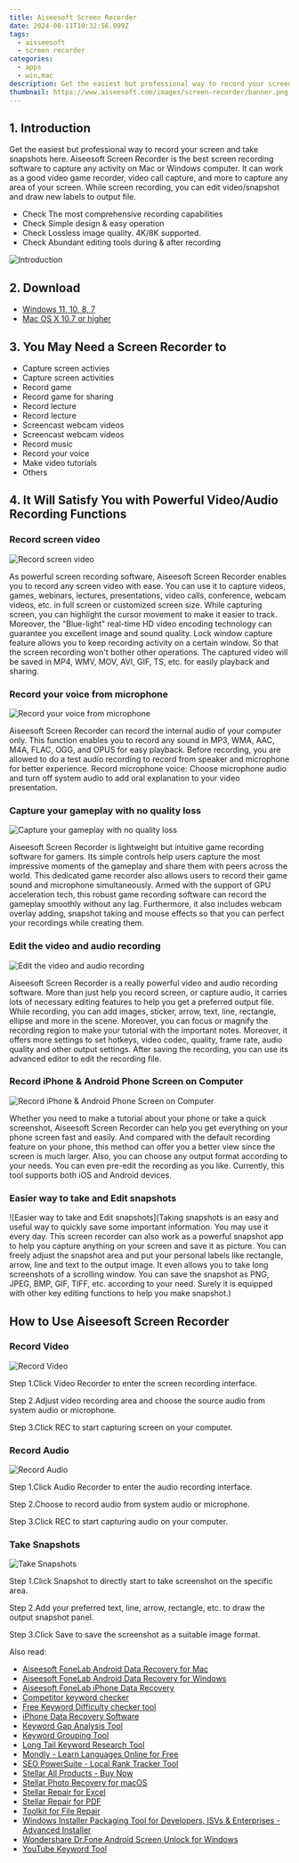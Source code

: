 ```yaml
---
title: Aiseesoft Screen Recorder
date: 2024-08-11T10:32:56.099Z
tags: 
  - aisseesoft
  - screen recorder
categories: 
  - apps
  - win,mac
description: Get the easiest but professional way to record your screen and take snapshots here. 
thumbnail: https://www.aiseesoft.com/images/screen-recorder/banner.png
---
```


## 1. Introduction

Get the easiest but professional way to record your screen and take snapshots here. Aiseesoft Screen Recorder is the best screen recording software to capture any activity on Mac or Windows computer. It can work as a good video game recorder, video call capture, and more to capture any area of your screen. While screen recording, you can edit video/snapshot and draw new labels to output file.

- Check The most comprehensive recording capabilities
- Check Simple design & easy operation
- Check Lossless image quality. 4K/8K supported.
- Check Abundant editing tools during & after recording

![Introduction](https://www.aiseesoft.com/images/screen-recorder/banner.png)

## 2. Download

- [Windows 11, 10, 8, 7](https://secure.2checkout.com/order/checkout.php?PRODS=4667672&QTY=1&AFFILIATE=108875&CART=1)
- [Mac OS X 10.7 or higher](https://secure.2checkout.com/order/checkout.php?PRODS=4731794&QTY=1&AFFILIATE=108875&CART=1)

## 3. You May Need a Screen Recorder to 

- Capture screen activies
- Capture screen activities
- Record game
- Record game for sharing
- Record lecture
- Record lecture
- Screencast webcam videos
- Screencast webcam videos
- Record music
- Record your voice
- Make video tutorials
- Others

## 4. It Will Satisfy You with Powerful Video/Audio Recording Functions

### Record screen video

![Record screen video](https://www.aiseesoft.com/images/screen-recorder/big1.jpg)

As powerful screen recording software, Aiseesoft Screen Recorder enables you to record any screen video with ease. You can use it to capture videos, games, webinars, lectures, presentations, video calls, conference, webcam videos, etc. in full screen or customized screen size.
While capturing screen, you can highlight the cursor movement to make it easier to track. Moreover, the "Blue-light" real-time HD video encoding technology can guarantee you excellent image and sound quality. Lock window capture feature allows you to keep recording activity on a certain window. So that the screen recording won't bother other operations. The captured video will be saved in MP4, WMV, MOV, AVI, GIF, TS, etc. for easily playback and sharing.

### Record your voice from microphone

![Record your voice from microphone](https://www.aiseesoft.com/images/screen-recorder/big2.jpg)

Aiseesoft Screen Recorder can record the internal audio of your computer only. This function enables you to record any sound in MP3, WMA, AAC, M4A, FLAC, OGG, and OPUS for easy playback.
Before recording, you are allowed to do a test audio recording to record from speaker and microphone for better experience.
Record microphone voice: Choose microphone audio and turn off system audio to add oral explanation to your video presentation.

### Capture your gameplay with no quality loss

![Capture your gameplay with no quality loss](https://www.aiseesoft.com/images/screen-recorder/record-gameplay.jpg)

Aiseesoft Screen Recorder is lightweight but intuitive game recording software for gamers. Its simple controls help users capture the most impressive moments of the gameplay and share them with peers across the world. This dedicated game recorder also allows users to record their game sound and microphone simultaneously. Armed with the support of GPU acceleration tech, this robust game recording software can record the gameplay smoothly without any lag. Furthermore, it also includes webcam overlay adding, snapshot taking and mouse effects so that you can perfect your recordings while creating them.

### Edit the video and audio recording

![Edit the video and audio recording](https://www.aiseesoft.com/images/screen-recorder/big4.jpg)

Aiseesoft Screen Recorder is a really powerful video and audio recording software. More than just help you record screen, or capture audio, it carries lots of necessary editing features to help you get a preferred output file. While recording, you can add images, sticker, arrow, text, line, rectangle, ellipse and more in the scene. Moreover, you can focus or magnify the recording region to make your tutorial with the important notes. Moreover, it offers more settings to set hotkeys, video codec, quality, frame rate, audio quality and other output settings. After saving the recording, you can use its advanced editor to edit the recording file.

### Record iPhone & Android Phone Screen on Computer

![Record iPhone & Android Phone Screen on Computer](https://www.aiseesoft.com/images/screen-recorder/record-phone-screen.jpg)

Whether you need to make a tutorial about your phone or take a quick screenshot, Aiseesoft Screen Recorder can help you get everything on your phone screen fast and easily. And compared with the default recording feature on your phone, this method can offer you a better view since the screen is much larger. Also, you can choose any output format according to your needs. You can even pre-edit the recording as you like. Currently, this tool supports both iOS and Android devices.

### Easier way to take and Edit snapshots

![Easier way to take and Edit snapshots](Taking snapshots is an easy and useful way to quickly save some important information. You may use it every day. This screen recorder can also work as a powerful snapshot app to help you capture anything on your screen and save it as picture. You can freely adjust the snapshot area and put your personal labels like rectangle, arrow, line and text to the output image. It even allows you to take long screenshots of a scrolling window. You can save the snapshot as PNG, JPEG, BMP, GIF, TIFF, etc. according to your need. Surely it is equipped with other key editing functions to help you make snapshot.)

## How to Use Aiseesoft Screen Recorder

### Record Video

![Record Video](https://www.aiseesoft.com/images/screen-recorder/aiseesoft-screen-recorder-record-video.jpg)

Step 1.Click Video Recorder to enter the screen recording interface.

Step 2.Adjust video recording area and choose the source audio from system audio or microphone.

Step 3.Click REC to start capturing screen on your computer.

### Record Audio

![Record Audio](https://www.aiseesoft.com/images/screen-recorder/aiseesoft-screen-recorder-record-audio.jpg)

Step 1.Click Audio Recorder to enter the audio recording interface.

Step 2.Choose to record audio from system audio or microphone.

Step 3.Click REC to start capturing audio on your computer.

### Take Snapshots

![Take Snapshots](https://www.aiseesoft.com/images/screen-recorder/aiseesoft-screen-recorder-take-snapshots.jpg)

Step 1.Click Snapshot to directly start to take screenshot on the specific area.

Step 2.Add your preferred text, line, arrow, rectangle, etc. to draw the output snapshot panel.

Step 3.Click Save to save the screenshot as a suitable image format.


<span class="atpl-alsoreadstyle">Also read:</span>
<div><ul>
<li><a href="https://tools.techidaily.com/aiseesoft-android-data-recovery-for-mac/"><u>Aiseesoft FoneLab Android Data Recovery for Mac</u></a></li>
<li><a href="https://tools.techidaily.com/aiseesoft-android-data-recovery-for-win/"><u>Aiseesoft FoneLab Android Data Recovery for Windows</u></a></li>
<li><a href="https://tools.techidaily.com/aiseesoft-iphone-data-recovery/"><u>Aiseesoft FoneLab iPhone Data Recovery</u></a></li>
<li><a href="https://tools.techidaily.com/link-assistant/keyword-research/competitor-tool/"><u>Competitor keyword checker</u></a></li>
<li><a href="https://tools.techidaily.com/link-assistant/keyword-research/keyword-difficulty-tool/"><u>Free Keyword Difficulty checker tool</u></a></li>
<li><a href="https://tools.techidaily.com/stellardata-recovery/data-recovery-ios/"><u>iPhone Data Recovery Software</u></a></li>
<li><a href="https://tools.techidaily.com/link-assistant/keyword-research/keyword-gap/"><u>Keyword Gap Analysis Tool</u></a></li>
<li><a href="https://tools.techidaily.com/link-assistant/keyword-research/keyword-grouper/"><u>Keyword Grouping Tool</u></a></li>
<li><a href="https://tools.techidaily.com/link-assistant/keyword-research/long-tail-keyword-research-tool/"><u>Long Tail Keyword Research Tool</u></a></li>
<li><a href="https://tools.techidaily.com/mondly/download/"><u>Mondly - Learn Languages Online for Free</u></a></li>
<li><a href="https://tools.techidaily.com/link-assistant-rank-tracker-local-rankings/"><u>SEO PowerSuite - Local Rank Tracker Tool</u></a></li>
<li><a href="https://tools.techidaily.com/stellardata-recovery/buy-now/"><u>Stellar All Products - Buy Now</u></a></li>
<li><a href="https://tools.techidaily.com/stellar-photo-recovery-for-mac/"><u>Stellar Photo Recovery for macOS</u></a></li>
<li><a href="https://tools.techidaily.com/stellardata-recovery/repaire-for-excel/"><u>Stellar Repair for Excel</u></a></li>
<li><a href="https://tools.techidaily.com/stellardata-recovery/repair-for-pdf/"><u>Stellar Repair for PDF</u></a></li>
<li><a href="https://tools.techidaily.com/stellardata-recovery/file-repair-toolkit/"><u>Toolkit for File Repair</u></a></li>
<li><a href="https://tools.techidaily.com/advancedinstaller/"><u>Windows Installer Packaging Tool for Developers, ISVs & Enterprises - Advanced Installer</u></a></li>
<li><a href="https://tools.techidaily.com/wondershare-dr-fone-unlock-android-screen-for-win/"><u>Wondershare Dr.Fone Android Screen Unlock for Windows</u></a></li>
<li><a href="https://tools.techidaily.com/link-assistant/keyword-research/youtube-keyword-tool/"><u>YouTube Keyword Tool</u></a></li>
</ul></div>

<ins class="adsbygoogle"
      style="display:block"
      data-ad-client="ca-pub-7571918770474297"
      data-ad-slot="8358498916"
      data-ad-format="auto"
      data-full-width-responsive="true"></ins>